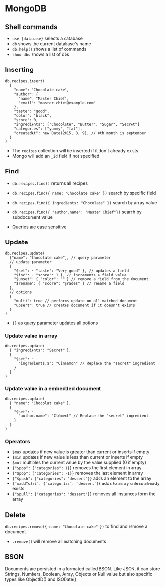 MongoDB
=======


## Shell commands

* `use {database}` selects a database
* `db` shows the current database's name
* `db.help()` shows a list of commands
* `show dbs` shows a list of dbs


## Inserting

```
db.recipes.insert(
  {
    "name": "Chocolate cake",
    "author": {
      "name": "Master Chief",
      "email": "master.chief@example.com"
    },
    "taste": "good",
    "color": "black",
    "score": 0,
    "ingredients": ["Chocolate", "Butter", "Sugar", "Secret"]
    "categories": ["yummy", "fat"],
    "createdAt": new Date(2015, 8, 9), // 8th month is september
  }
)
```

* The `recipes` collection will be inserted if it don't already exists.
* Mongo will add an `_id` field if not specified

## Find

* `db.recipes.find()` returns all recipes
* `db.recipes.find({ name: "Chocolate cake" })` search by specific field
* `db.recipes.find({ ingredients: "Chocolate" })` search by array value
* `db.recipes.find({ "author.name": "Master Chief"})` search by subdocument
value

* Queries are case sensitive

## Update

```
db.recipes.update(
  {"name": "Chocolate cake"}, // query parameter
  // update parameter
  {
    "$set": { "taste": "Very good" }, // updates a field
    "$inc": { "score": 1 }, // increments a field value
    "$unset": { "color": "" } // remove a field from the document
    "$rename": { "score": "grades" } // rename a field
  },
  // options
  {  
    "multi": true // performs update on all matched document
    "upsert": true // creates document if it doesn't exists
  }
)
```

* `{}` as query parameter updates all potions

### Update value in array

```
db.recipes.update(
  { "ingredients": "Secret" },
  {
    "$set": {
      "ingredients.$": "Cinnamon" // Replace the "secret" ingredient
    }
  }
)
```

### Update value in a embedded document

```
db.recipes.update(
  { "name": "Chocolat cake" },
  {
    "$set": {
      "author.name": "Clément" // Replace the "secret" ingredient
    }
  }
)
```

### Operators

* `$max` updates if new value is greater than current or inserts if empty
* `$min` updates if new value is less than current or inserts if empty
* `$mul` multiples the current value by the value supplied (0 if empty)
* `{"$pop": {"categories": 1}}` removes the first element in array
* `{"$pop": {"categories": -1}}` removes the last element in array
* `{"$push": {"categories": "dessert"}}` adds an element to the array
* `{"$addToSet": {"categories": "dessert"}}` adds to array unless already exists
* `{"$pull": {"categories": "dessert"}}` removes all instances form the array 

## Delete

`db.recipes.remove({ name: "Chocolate cake" })` to find and remove a document

* `.remove()` will remove all matching documents


## BSON

Documents are persisted in a formated called BSON. Like JSON, it can store
Strings, Numbers, Boolean, Array, Objects or Null value but also specific types
like ObjectID() and ISODate()
